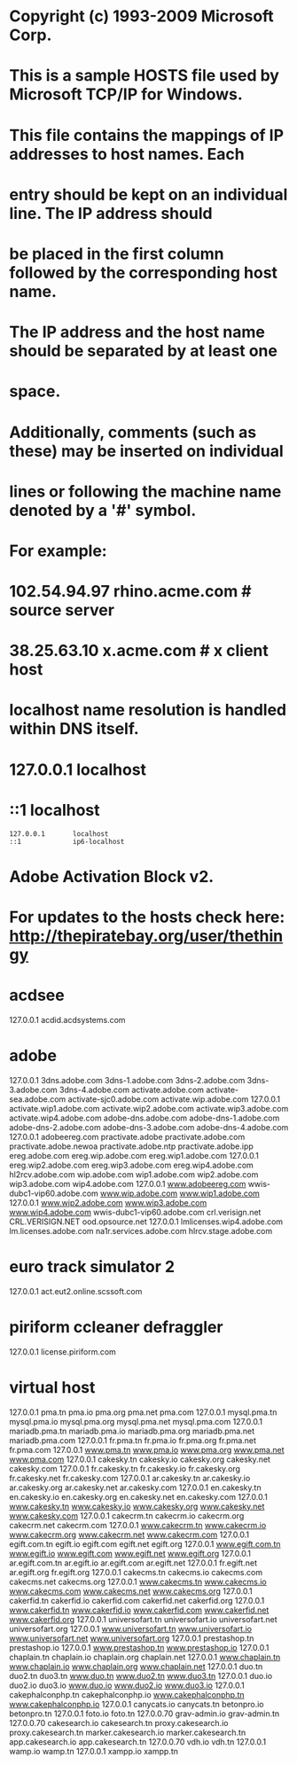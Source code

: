 # Copyright (c) 1993-2009 Microsoft Corp.
#
# This is a sample HOSTS file used by Microsoft TCP/IP for Windows.
#
# This file contains the mappings of IP addresses to host names. Each
# entry should be kept on an individual line. The IP address should
# be placed in the first column followed by the corresponding host name.
# The IP address and the host name should be separated by at least one
# space.
#
# Additionally, comments (such as these) may be inserted on individual
# lines or following the machine name denoted by a '#' symbol.
#
# For example:
#
#      102.54.94.97     rhino.acme.com          # source server
#       38.25.63.10     x.acme.com              # x client host

# localhost name resolution is handled within DNS itself.
#	127.0.0.1       localhost
#	::1             localhost
	127.0.0.1       localhost
	::1             ip6-localhost

#
#         Adobe Activation Block v2. 
#         For updates to the hosts check here: http://thepiratebay.org/user/thethingy
#

# acdsee
127.0.0.1 acdid.acdsystems.com
# adobe
127.0.0.1 3dns.adobe.com 3dns-1.adobe.com 3dns-2.adobe.com 3dns-3.adobe.com 3dns-4.adobe.com activate.adobe.com activate-sea.adobe.com activate-sjc0.adobe.com activate.wip.adobe.com
127.0.0.1 activate.wip1.adobe.com activate.wip2.adobe.com activate.wip3.adobe.com activate.wip4.adobe.com adobe-dns.adobe.com adobe-dns-1.adobe.com adobe-dns-2.adobe.com adobe-dns-3.adobe.com adobe-dns-4.adobe.com
127.0.0.1 adobeereg.com practivate.adobe practivate.adobe.com practivate.adobe.newoa practivate.adobe.ntp practivate.adobe.ipp ereg.adobe.com ereg.wip.adobe.com ereg.wip1.adobe.com
127.0.0.1 ereg.wip2.adobe.com ereg.wip3.adobe.com ereg.wip4.adobe.com hl2rcv.adobe.com wip.adobe.com wip1.adobe.com wip2.adobe.com wip3.adobe.com wip4.adobe.com
127.0.0.1 www.adobeereg.com wwis-dubc1-vip60.adobe.com www.wip.adobe.com www.wip1.adobe.com
127.0.0.1 www.wip2.adobe.com www.wip3.adobe.com www.wip4.adobe.com wwis-dubc1-vip60.adobe.com crl.verisign.net CRL.VERISIGN.NET ood.opsource.net
127.0.0.1 lmlicenses.wip4.adobe.com lm.licenses.adobe.com na1r.services.adobe.com hlrcv.stage.adobe.com
# euro track simulator 2
127.0.0.1 act.eut2.online.scssoft.com
# piriform ccleaner defraggler
127.0.0.1 license.piriform.com

# virtual host
127.0.0.1 pma.tn pma.io pma.org pma.net pma.com
127.0.0.1 mysql.pma.tn mysql.pma.io mysql.pma.org mysql.pma.net mysql.pma.com
127.0.0.1 mariadb.pma.tn mariadb.pma.io mariadb.pma.org mariadb.pma.net mariadb.pma.com
127.0.0.1 fr.pma.tn fr.pma.io fr.pma.org fr.pma.net fr.pma.com 
127.0.0.1 www.pma.tn www.pma.io www.pma.org www.pma.net www.pma.com
127.0.0.1 cakesky.tn cakesky.io cakesky.org cakesky.net cakesky.com
127.0.0.1 fr.cakesky.tn fr.cakesky.io fr.cakesky.org fr.cakesky.net fr.cakesky.com
127.0.0.1 ar.cakesky.tn ar.cakesky.io ar.cakesky.org ar.cakesky.net ar.cakesky.com
127.0.0.1 en.cakesky.tn en.cakesky.io en.cakesky.org en.cakesky.net en.cakesky.com
127.0.0.1 www.cakesky.tn www.cakesky.io www.cakesky.org www.cakesky.net www.cakesky.com
127.0.0.1 cakecrm.tn cakecrm.io cakecrm.org cakecrm.net cakecrm.com 
127.0.0.1 www.cakecrm.tn www.cakecrm.io www.cakecrm.org www.cakecrm.net www.cakecrm.com
127.0.0.1 egift.com.tn egift.io egift.com egift.net egift.org
127.0.0.1 www.egift.com.tn www.egift.io www.egift.com www.egift.net www.egift.org
127.0.0.1 ar.egift.com.tn ar.egift.io ar.egift.com ar.egift.net
127.0.0.1 fr.egift.net ar.egift.org fr.egift.org
127.0.0.1 cakecms.tn cakecms.io cakecms.com cakecms.net cakecms.org
127.0.0.1 www.cakecms.tn www.cakecms.io www.cakecms.com www.cakecms.net www.cakecms.org 
127.0.0.1 cakerfid.tn cakerfid.io cakerfid.com cakerfid.net cakerfid.org
127.0.0.1 www.cakerfid.tn www.cakerfid.io www.cakerfid.com www.cakerfid.net www.cakerfid.org
127.0.0.1 universofart.tn universofart.io universofart.net universofart.org
127.0.0.1 www.universofart.tn www.universofart.io www.universofart.net www.universofart.org 
127.0.0.1 prestashop.tn prestashop.io
127.0.0.1 www.prestashop.tn www.prestashop.io
127.0.0.1 chaplain.tn chaplain.io chaplain.org chaplain.net
127.0.0.1 www.chaplain.tn www.chaplain.io www.chaplain.org www.chaplain.net
127.0.0.1 duo.tn duo2.tn duo3.tn www.duo.tn www.duo2.tn www.duo3.tn
127.0.0.1 duo.io duo2.io duo3.io www.duo.io www.duo2.io www.duo3.io
127.0.0.1 cakephalconphp.tn cakephalconphp.io www.cakephalconphp.tn www.cakephalconphp.io
127.0.0.1 canycats.io canycats.tn betonpro.io betonpro.tn
127.0.0.1 foto.io foto.tn
127.0.0.70 grav-admin.io grav-admin.tn
127.0.0.70 cakesearch.io cakesearch.tn proxy.cakesearch.io proxy.cakesearch.tn marker.cakesearch.io marker.cakesearch.tn app.cakesearch.io app.cakesearch.tn
127.0.0.70 vdh.io vdh.tn
127.0.0.1 wamp.io wamp.tn
127.0.0.1 xampp.io xampp.tn

